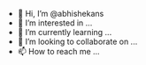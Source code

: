 - 👋 Hi, I’m @abhishekans
- 👀 I’m interested in ...
- 🌱 I’m currently learning ...
- 💞️ I’m looking to collaborate on ...
- 📫 How to reach me ...

<!---
abhishekans/abhishekans is a ✨ special ✨ repository because its `README.md` (this file) appears on your GitHub profile.
You can click the Preview link to take a look at your changes.
--->
